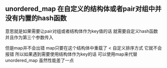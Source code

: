 

## unordered_map 在自定义的结构体或者pair对组中并没有内置的hash函数

意思就是如果需要让pair对组或者结构体作为key值的话  就需要自定义hash函数  并且作为第三个参数传入 



但是map并不会出错  map只要在这个结构体中重载了 < 自定义排序方式 它就不会报错    所以如果遇到需要使用结构体作为key的话  可以使用map来代替unordered_map    虽然性能差了一点

